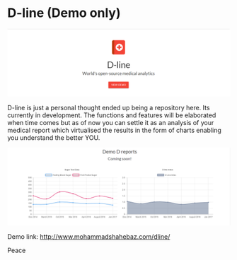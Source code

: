 # D-line (Demo only)

![Alt text](dl.png "D-line") 

D-line is just a personal thought ended up being a repository here. Its currently in development. The functions and features will be elaborated when time comes but as of now you can settle it as an analysis of your medical report which virtualised the results in the form of charts enabling you understand the better YOU.

![Alt text](dep.png "D reports")

Demo link: http://www.mohammadshahebaz.com/dline/

Peace
